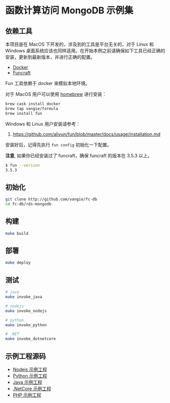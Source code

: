 # 函数计算访问 MongoDB 示例集

## 依赖工具

本项目是在 MacOS 下开发的，涉及到的工具是平台无关的，对于 Linux 和 Windows 桌面系统应该也同样适用。在开始本例之前请确保如下工具已经正确的安装，更新到最新版本，并进行正确的配置。

* [Docker](https://www.docker.com/)
* [Funcraft](https://github.com/aliyun/fun)

Fun 工具依赖于 docker 来模拟本地环境。

对于 MacOS 用户可以使用 [homebrew](https://brew.sh/) 进行安装：

```bash
brew cask install docker
brew tap vangie/formula
brew install fun
```

Windows 和 Linux 用户安装请参考：

1. https://github.com/aliyun/fun/blob/master/docs/usage/installation.md

安装好后，记得先执行 `fun config` 初始化一下配置。

**注意**, 如果你已经安装过了 funcraft，确保 funcraft 的版本在 3.5.3 以上。

```bash
$ fun --version
3.5.3
```

## 初始化

```bash
git clone http://github.com/vangie/fc-db
cd fc-db/rds-mongodb
```

## 构建

```bash
make build
```

## 部署

```bash
make deploy
```

## 测试

```bash
# java
make invoke_java

# nodejs
make invoke_nodejs

# python
make invoke_python

# .NET
make invoke_dotnetcore
```

## 示例工程源码

* [Nodejs 示例工程](nodejs)
* [Python 示例工程](python)
* [Java 示例工程](java)
* [.NetCore 示例工程](dotnetcore)
* [PHP 示例工程](php)
